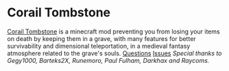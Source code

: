 Corail Tombstone
================
[Corail Tombstone](https://www.curseforge.com/minecraft/mc-mods/corail-tombstone) is a minecraft mod preventing you from losing your items on death by keeping them in a grave, with many features for better survivability and dimensional teleportation, in a medieval fantasy atmosphere related to the grave's souls.
[Questions](https://www.curseforge.com/minecraft/mc-mods/corail-tombstone) [Issues](https://github.com/Corail31/tombstone_lite/issues)
*Special thanks to Gegy1000, Barteks2X, Runemoro, Paul Fulham, Darkhax and Raycoms.*